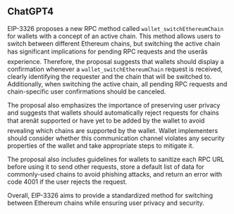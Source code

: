 ## ChatGPT4

EIP-3326 proposes a new RPC method called `wallet_switchEthereumChain` for wallets with a concept of an active chain. This method allows users to switch between different Ethereum chains, but switching the active chain has significant implications for pending RPC requests and the userâs experience. Therefore, the proposal suggests that wallets should display a confirmation whenever a `wallet_switchEthereumChain` request is received, clearly identifying the requester and the chain that will be switched to. Additionally, when switching the active chain, all pending RPC requests and chain-specific user confirmations should be canceled. 

The proposal also emphasizes the importance of preserving user privacy and suggests that wallets should automatically reject requests for chains that arenât supported or have yet to be added by the wallet to avoid revealing which chains are supported by the wallet. Wallet implementers should consider whether this communication channel violates any security properties of the wallet and take appropriate steps to mitigate it. 

The proposal also includes guidelines for wallets to sanitize each RPC URL before using it to send other requests, store a default list of data for commonly-used chains to avoid phishing attacks, and return an error with code 4001 if the user rejects the request. 

Overall, EIP-3326 aims to provide a standardized method for switching between Ethereum chains while ensuring user privacy and security.
